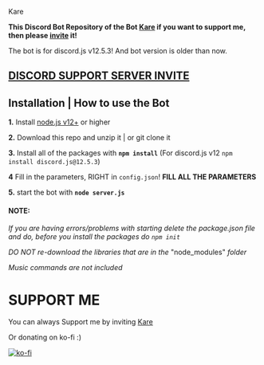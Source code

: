  Kare
 

**This Discord Bot Repository of the Bot [Kare](https://discord.com/api/oauth2/authorize?client_id=869537614796034128&permissions=141733920758&scope=bot%20applications.commands) if you want to support me, then please [invite](https://discord.com/api/oauth2/authorize?client_id=869537614796034128&permissions=141733920758&scope=bot%20applications.commands) it!**

The bot is for discord.js v12.5.3! And bot version is older than now.

## [**DISCORD SUPPORT SERVER INVITE**](https://discord.gg/qFtU2g9Fa8)
## Installation | How to use the Bot

 **1.** Install [node.js v12+](https://cdn.discordapp.com/attachments/869680785530167306/870144424724815893/nodejs_screen.png) or higher
 


 **2.** Download this repo and unzip it    |    or git clone it

 **3.** Install all of the packages with **`npm install`** (For discord.js v12 `npm install discord.js@12.5.3`)

 **4** Fill in the parameters, RIGHT in `config.json`! **FILL ALL THE PARAMETERS**

 **5.** start the bot with **`node server.js`**

#### **NOTE:**

*If you are having errors/problems with starting delete the package.json file and do, before you install the packages do `npm init`*

*DO NOT re-download the libraries that are in the* "node_modules" *folder*

*Music commands are not included*



# SUPPORT ME

You can always Support me by inviting [Kare](https://discord.com/api/oauth2/authorize?client_id=869537614796034128&permissions=141733920758&scope=bot%20applications.commands)

Or donating on ko-fi :)

[![ko-fi](https://ko-fi.com/img/githubbutton_sm.svg)](https://ko-fi.com/E1E861C4W)




